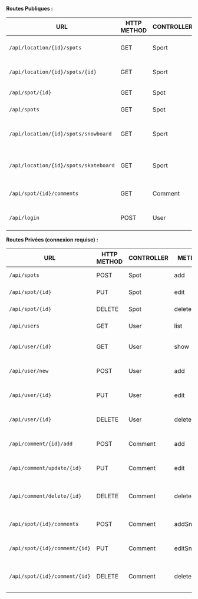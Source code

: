 **Routes Publiques :**

| URL | HTTP METHOD | CONTROLLER | METHOD | COMMENTS |
| --- | --- | --- | --- | --- |
| `/api/location/{id}/spots` | GET | Sport | list | Lister tous les spots d’une ville |
| `/api/location/{id}/spots/{id}` | GET | Sport | show | Accéder à un spot d’une ville |
| `/api/spot/{id}` | GET | Spot | list | Accéder à un spot |
| `/api/spots` | GET | Spot | list | Lister tous les spots |
| `/api/location/{id}/spots/snowboard` | GET | Sport | list | Lister tous les spots de snowboard d’une ville |
| `/api/location/{id}/spots/skateboard` | GET | Sport | list | Lister tous les spots de skateboard d’une ville |
| `/api/spot/{id}/comments` | GET | Comment | listSnow | Lister les commentaires d’un spot |
| `/api/login` | POST | User | login | Connexion d’un utilisateur |

**Routes Privées (connexion requise) :**

| URL | HTTP METHOD | CONTROLLER | METHOD | COMMENTS |
| --- | --- | --- | --- | --- |
| `/api/spots` | POST | Spot | add | Ajouter un spot |
| `/api/spot/{id}` | PUT | Spot | edit | Modifier un spot |
| `/api/spot/{id}` | DELETE | Spot | delete | Supprimer un spot |
| `/api/users` | GET | User | list | Lister les utilisateurs |
| `/api/user/{id}` | GET | User | show | Consulter un profil utilisateur |
| `/api/user/new` | POST | User | add | Création d’un utilisateur |
| `/api/user/{id}` | PUT | User | edit | Modification d’un utilisateur |
| `/api/user/{id}` | DELETE | User | delete | Suppression d’un utilisateur |
| `/api/comment/{id}/add` | POST | Comment | add | Ajouter un commentaire sur un spot |
| `/api/comment/update/{id}` | PUT | Comment | edit | Modifier un commentaire sur un spot |
| `/api/comment/delete/{id}` | DELETE | Comment | delete | Supprimer un commentaire sur un spot |
| `/api/spot/{id}/comments` | POST | Comment | addSnow | Ajouter un commentaire pour un spot |
| `/api/spot/{id}/comment/{id}` | PUT | Comment | editSnow | Modifier un commentaire d’un spot |
| `/api/spot/{id}/comment/{id}` | DELETE | Comment | deleteSnow | Supprimer un commentaire d’un spot |
